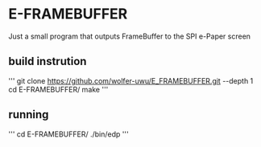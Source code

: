 # E-FRAMEBUFFER
Just a small program that outputs FrameBuffer to the SPI e-Paper screen

## build instrution

'''
git clone https://github.com/wolfer-uwu/E_FRAMEBUFFER.git --depth 1
cd E-FRAMEBUFFER/
make
'''

## running 
'''
cd E-FRAMEBUFFER/
./bin/edp
'''

